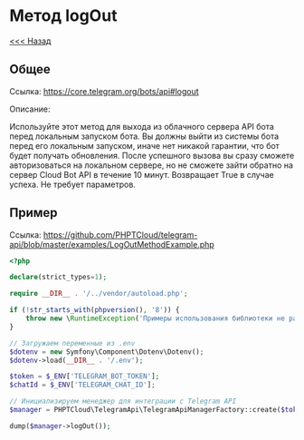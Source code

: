 # Метод logOut

[<<< Назад](./../)

## Общее

Ссылка: https://core.telegram.org/bots/api#logout

Описание:

Используйте этот метод для выхода из облачного сервера API бота перед локальным запуском бота. Вы должны выйти из системы бота перед его локальным запуском, иначе нет никакой гарантии, что бот будет получать обновления. После успешного вызова вы сразу сможете авторизоваться на локальном сервере, но не сможете зайти обратно на сервер Cloud Bot API в течение 10 минут. Возвращает True в случае успеха. Не требует параметров.

## Пример

Ссылка: https://github.com/PHPTCloud/telegram-api/blob/master/examples/LogOutMethodExample.php

```php
<?php

declare(strict_types=1);

require __DIR__ . '/../vendor/autoload.php';

if (!str_starts_with(phpversion(), '8')) {
    throw new \RuntimeException('Примеры использования библиотеки не работают с PHP ниже 8 версии.');
}

// Загружаем переменные из .env
$dotenv = new Symfony\Component\Dotenv\Dotenv();
$dotenv->load(__DIR__ . '/.env');

$token = $_ENV['TELEGRAM_BOT_TOKEN'];
$chatId = $_ENV['TELEGRAM_CHAT_ID'];

// Инициализируем менеджер для интеграции с Telegram API
$manager = PHPTCloud\TelegramApi\TelegramApiManagerFactory::create($token);

dump($manager->logOut());
```
